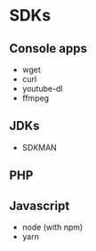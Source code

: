 # SDKs

## Console apps

* wget
* curl
* youtube-dl
* ffmpeg

## JDKs

* SDKMAN

## PHP

## Javascript
* node (with npm)
* yarn

